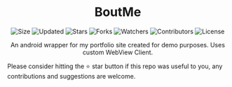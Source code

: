 <div align="center">

# BoutMe

![Size](https://img.shields.io/github/repo-size/2kabhishek/BoutMe?style=plastic&color=0f0&label=Size)
![Updated](https://img.shields.io/github/last-commit/2kabhishek/BoutMe?style=plastic&color=f00&label=Updated)
![Stars](https://img.shields.io/github/stars/2kabhishek/BoutMe?style=plastic&color=ffc801&label=Stars)
![Forks](https://img.shields.io/github/forks/2kabhishek/BoutMe?style=plastic&color=003cff&label=Forks)
![Watchers](https://img.shields.io/github/watchers/2kabhishek/BoutMe?style=plastic&color=ff5500&label=Watchers)
![Contributors](https://img.shields.io/github/contributors/2kabhishek/BoutMe?style=plastic&color=f0f&label=Contributors)
![License](https://img.shields.io/github/license/2kabhishek/BoutMe?style=plastic&color=555&label=License)

An android wrapper for my portfolio site created for demo purposes. Uses custom WebView Client.

</div>

Please consider hitting the ⭐ star button if this repo was useful to you, any contributions and suggestions are welcome.

